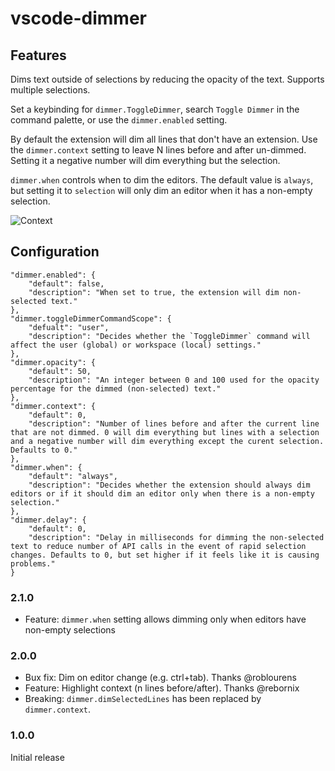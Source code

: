 # vscode-dimmer 

## Features

Dims text outside of selections by reducing the opacity of the text. Supports multiple selections.

Set a keybinding for `dimmer.ToggleDimmer`, search `Toggle Dimmer` in the command palette, or use the `dimmer.enabled` setting.

By default the extension will dim all lines that don't have an extension. Use the `dimmer.context` setting to leave N lines before and after un-dimmed. Setting it a negative number will dim everything but the selection.

`dimmer.when` controls when to dim the editors. The default value is `always`, but setting it to `selection` will only dim an editor when it has a non-empty selection.

![Context](https://github.com/hoovercj/vscode-dimmer/raw/master/images/context.gif)  

## Configuration

```
"dimmer.enabled": {
    "default": false,
    "description": "When set to true, the extension will dim non-selected text."
},
"dimmer.toggleDimmerCommandScope": {
    "defualt": "user",
    "description": "Decides whether the `ToggleDimmer` command will affect the user (global) or workspace (local) settings."
},
"dimmer.opacity": {
    "default": 50,
    "description": "An integer between 0 and 100 used for the opacity percentage for the dimmed (non-selected) text."
},
"dimmer.context": {
    "default": 0,
    "description": "Number of lines before and after the current line that are not dimmed. 0 will dim everything but lines with a selection and a negative number will dim everything except the curent selection. Defaults to 0."
},
"dimmer.when": {
    "default": "always",
    "description": "Decides whether the extension should always dim editors or if it should dim an editor only when there is a non-empty selection." 
},
"dimmer.delay": {
    "default": 0,
    "description": "Delay in milliseconds for dimming the non-selected text to reduce number of API calls in the event of rapid selection changes. Defaults to 0, but set higher if it feels like it is causing problems."
}
```
### 2.1.0
- Feature: `dimmer.when` setting allows dimming only when editors have non-empty selections

### 2.0.0
- Bux fix: Dim on editor change (e.g. ctrl+tab). Thanks @roblourens
- Feature: Highlight context (n lines before/after). Thanks @rebornix
- Breaking: `dimmer.dimSelectedLines` has been replaced by `dimmer.context`. 

### 1.0.0

Initial release